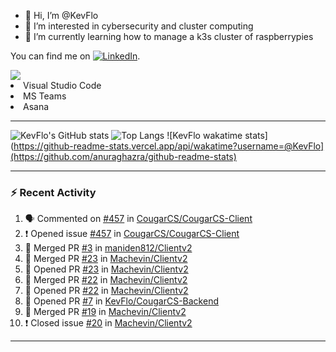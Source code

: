 - 👋 Hi, I’m @KevFlo
- 👀 I’m interested in cybersecurity and cluster computing
- 🌱 I’m currently learning how to manage a k3s cluster of raspberrypies


You can find me on [![LinkedIn][3.2]][3].

<!-- Icons -->

[3.2]: https://i.imgur.com/IwuydvD.png (LinkedIn icon without padding)

<!-- Links to your social media accounts -->

[3]: https://www.linkedin.com/in/flores-kevin/


<a>
    <img src="https://img.shields.io/badge/-Commonly%20Used%20Tools-lightgrey ">
    <li>Visual Studio Code</li> <li>MS Teams</li> <li>Asana</li>
</a>



---

![KevFlo's GitHub stats](https://github-readme-stats-kevflo.vercel.app/api?username=KevFlo&count_private=true&hide=stars&show_icons=true&theme=nord)
![Top Langs](https://github-readme-stats-kevflo.vercel.app/api/top-langs/?username=KevFlo&langs_count=5&show_icons=true&theme=nord)
![KevFlo wakatime stats](https://github-readme-stats.vercel.app/api/wakatime?username=@KevFlo](https://github.com/anuraghazra/github-readme-stats)

---

### :zap: Recent Activity

<!--START_SECTION:activity-->
1. 🗣 Commented on [#457](https://github.com/CougarCS/CougarCS-Client/issues/457) in [CougarCS/CougarCS-Client](https://github.com/CougarCS/CougarCS-Client)
2. ❗️ Opened issue [#457](https://github.com/CougarCS/CougarCS-Client/issues/457) in [CougarCS/CougarCS-Client](https://github.com/CougarCS/CougarCS-Client)
3. 🎉 Merged PR [#3](https://github.com/maniden812/Clientv2/pull/3) in [maniden812/Clientv2](https://github.com/maniden812/Clientv2)
4. 🎉 Merged PR [#23](https://github.com/Machevin/Clientv2/pull/23) in [Machevin/Clientv2](https://github.com/Machevin/Clientv2)
5. 💪 Opened PR [#23](https://github.com/Machevin/Clientv2/pull/23) in [Machevin/Clientv2](https://github.com/Machevin/Clientv2)
6. 🎉 Merged PR [#22](https://github.com/Machevin/Clientv2/pull/22) in [Machevin/Clientv2](https://github.com/Machevin/Clientv2)
7. 💪 Opened PR [#22](https://github.com/Machevin/Clientv2/pull/22) in [Machevin/Clientv2](https://github.com/Machevin/Clientv2)
8. 💪 Opened PR [#7](https://github.com/KevFlo/CougarCS-Backend/pull/7) in [KevFlo/CougarCS-Backend](https://github.com/KevFlo/CougarCS-Backend)
9. 🎉 Merged PR [#19](https://github.com/Machevin/Clientv2/pull/19) in [Machevin/Clientv2](https://github.com/Machevin/Clientv2)
10. ❗️ Closed issue [#20](https://github.com/Machevin/Clientv2/issues/20) in [Machevin/Clientv2](https://github.com/Machevin/Clientv2)
<!--END_SECTION:activity-->

---
<!---
KevFlo/KevFlo is a ✨ special ✨ repository because its `README.md` (this file) appears on your GitHub profile.
You can click the Preview link to take a look at your changes.
--->
